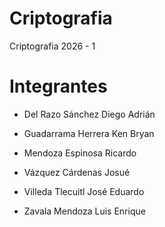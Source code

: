 # Criptografia
Criptografia 2026 - 1 

# Integrantes

- Del Razo Sánchez Diego Adrián

- Guadarrama Herrera Ken Bryan

- Mendoza Espinosa Ricardo

- Vázquez Cárdenas Josué

- Villeda Tlecuitl José Eduardo

- Zavala Mendoza Luis Enrique
